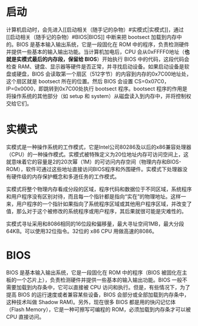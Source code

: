 # 启动

计算机启动时，会先进入[[启动相关（随手记的杂物）#实模式|实模式]]，通过 [[启动相关（随手记的杂物）#BIOS|BIOS]] 中断来把 bootsect 加载到内存中的。BIOS 是基本输入输出系统，它是一段固化在 ROM 中的程序，负责检测硬件并提供一些基本的输入输出功能。当计算机加电后，CPU 会从0xFFFF0地址（**也就是实模式最后的内存段，保留给 BIOS**）开始执行 BIOS 中的代码，这段代码会检查 RAM、键盘、显示器等硬件是否正常，并寻找启动设备。如果启动设备是软盘或硬盘，BIOS 会读取第一个扇区（512字节）的内容到内存的0x7C00地址处，这个扇区就是 bootsect 所在的位置。然后 BIOS 会设置 CS=0x07C0，IP=0x0000，即跳转到0x7C00处执行 bootsect 程序。bootsect 程序的作用是将操作系统的其他部分（如 setup 和 system）从磁盘读入到内存中，并将控制权交给它们。

# 实模式

实模式是一种操作系统的工作模式，它是Intel公司80286及以后的x86兼容处理器（CPU）的一种操作模式。实模式被特殊定义为20位地址内存可访问空间上，这就意味着它的容量是2的20次幂（1M）的可访问内存空间（物理内存和BIOS-ROM），软件可通过这些地址直接访问BIOS程序和外围硬件。实模式下处理器没有硬件级的内存保护概念和多道任务的工作模式。

实模式将整个物理内存看成分段的区域，程序代码和数据位于不同区域，系统程序和用户程序没有区别对待，而且每一个指针都是指向“实在”的物理地址。这样一来，用户程序的一个指针如果指向了系统程序区域或其他用户程序区域，并改变了值，那么对于这个被修改的系统程序或用户程序，其后果就很可能是灾难性的。

实模式寻址采用和8086相同的16位段和偏移量，最大寻址空间1MB，最大分段64KB。可以使用32位指令。32位的 x86 CPU 用做高速的8086。

# BIOS

BIOS 是基本输入输出系统，它是一段固化在 ROM 中的程序（BIOS 被固化在主板的一个芯片上），负责检测硬件并提供一些基本的输入输出功能。BIOS 一般不需要加载到内存条中，它可以直接被 CPU 访问和执行。但是，有些情况下，为了提高 BIOS 的运行速度或者兼容某些设备，BIOS 会部分或全部加载到内存条中，这种技术叫做 Shadow RAM)。另外，现在很多 BIOS 都是用的快闪记忆体（Flash Memory），它是一种可擦写可编程的 ROM，必须加载到内存条才可以被 CPU 直接访问。